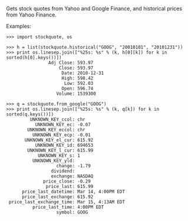 Gets stock quotes from Yahoo and Google Finance, and historical prices from Yahoo Finance.

Examples:

    >>> import stockquote, os

    >>> h = list(stockquote.historical("GOOG", "20010101", "20101231"))
    >>> print os.linesep.join(["%25s: %s" % (k, h[0][k]) for k in sorted(h[0].keys())])
                    Adj Close: 593.97
                        Close: 593.97
                         Date: 2010-12-31
                         High: 598.42
                          Low: 592.03
                         Open: 596.74
                       Volume: 1539300

    >>> q = stockquote.from_google("GOOG")
    >>> print os.linesep.join(["%25s: %s" % (k, q[k]) for k in sorted(q.keys())])
             UNKNOWN_KEY_ccol: chr
               UNKNOWN_KEY_ec: -0.07
            UNKNOWN_KEY_eccol: chr
              UNKNOWN_KEY_ecp: -0.01
           UNKNOWN_KEY_el_cur: 615.92
               UNKNOWN_KEY_id: 694653
            UNKNOWN_KEY_l_cur: 615.99
                UNKNOWN_KEY_s: 1
              UNKNOWN_KEY_yld: 
                       change: -1.79
                     dividend: 
                     exchange: NASDAQ
                  price_close: -0.29
                   price_last: 615.99
          price_last_datetime: Mar 14, 4:00PM EDT
          price_last_exchange: 615.92
     price_last_exchange_time: Mar 15, 4:13AM EDT
              price_last_time: 4:00PM EDT
                       symbol: GOOG

